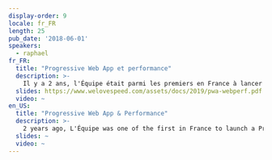```yaml
---
display-order: 9
locale: fr_FR
length: 25
pub_date: '2018-06-01'
speakers:
  - raphael
fr_FR:
  title: "Progressive Web App et performance"
  description: >-
    Il y a 2 ans, l'Équipe était parmi les premiers en France à lancer une Progressive Web App pour son site mobile. Les gains webperf de ce changement nous ont conduits cette année à refondre entièrement notre site desktop sur ce modèle. Dans ce cadre, je vous propose un retour d'expérience des différentes actions mises en place en faveur de la webperf, et de partager les premiers résultats.
  slides: https://www.welovespeed.com/assets/docs/2019/pwa-webperf.pdf
  video: ~
en_US:
  title: "Progressive Web App & Performance"
  description: >-
    2 years ago, L'Équipe was one of the first in France to launch a Progressive Web App for its mobile website. The web performance earnings led us to fully revamp the desktop version also based on PWA. I’ll share feedback and results, and specify the actions implemented to optimize web performance.
  slides: ~
  video: ~
---
```

